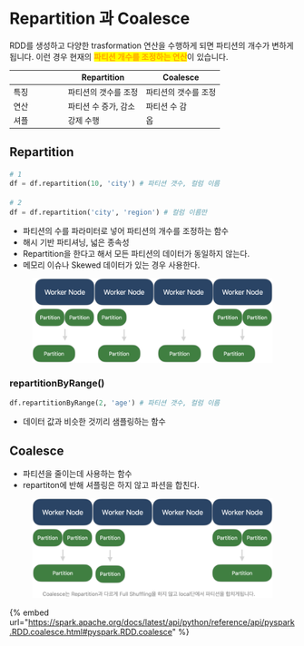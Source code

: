 # Repartition 과 Coalesce

RDD를 생성하고 다양한 trasformation 연산을 수행하게 되면 파티션의 개수가 변하게 됩니다. 이런 경우 현재의 <mark style="color:orange;">**파티션 개수를 조정하는 연산**</mark>이 있습니다.

<table><thead><tr><th width="82"></th><th>Repartition</th><th>Coalesce</th></tr></thead><tbody><tr><td>특징</td><td>파티션의 갯수를 조정</td><td>파티션의 갯수를 조정</td></tr><tr><td>연산</td><td>파티션 수 증가, 감소</td><td>파티션 수 감</td></tr><tr><td>셔플</td><td>강제 수행</td><td>옵</td></tr></tbody></table>

## Repartition

```python
# 1
df = df.repartition(10, 'city') # 파티션 갯수, 컬럼 이름

# 2
df = df.repartition('city', 'region') # 컬럼 이름만
```

* 파티션의 수를 파라미터로 넣어 파티션의 개수를 조정하는 함수
* 해시 기반 파티셔닝, 넓은 종속성
* Repartition을 한다고 해서 모든 파티션의 데이터가 동일하지 않는다.
* 메모리 이슈나 Skewed 데이터가 있는 경우 사용한다.

<figure><img src="../../.gitbook/assets/image (1).png" alt=""><figcaption></figcaption></figure>

### repartitionByRange()

```python
df.repartitionByRange(2, 'age') # 파티션 갯수, 컬럼 이름
```

* 데이터 값과 비슷한 것끼리 샘플링하는 함수

## Coalesce

* 파티션을 줄이는데 사용하는 함수
* repartiton에 반해 셔플링은 하지 않고 파션을 합친다.&#x20;

<figure><img src="../../.gitbook/assets/image (5).png" alt=""><figcaption></figcaption></figure>

{% embed url="https://spark.apache.org/docs/latest/api/python/reference/api/pyspark.RDD.coalesce.html#pyspark.RDD.coalesce" %}
